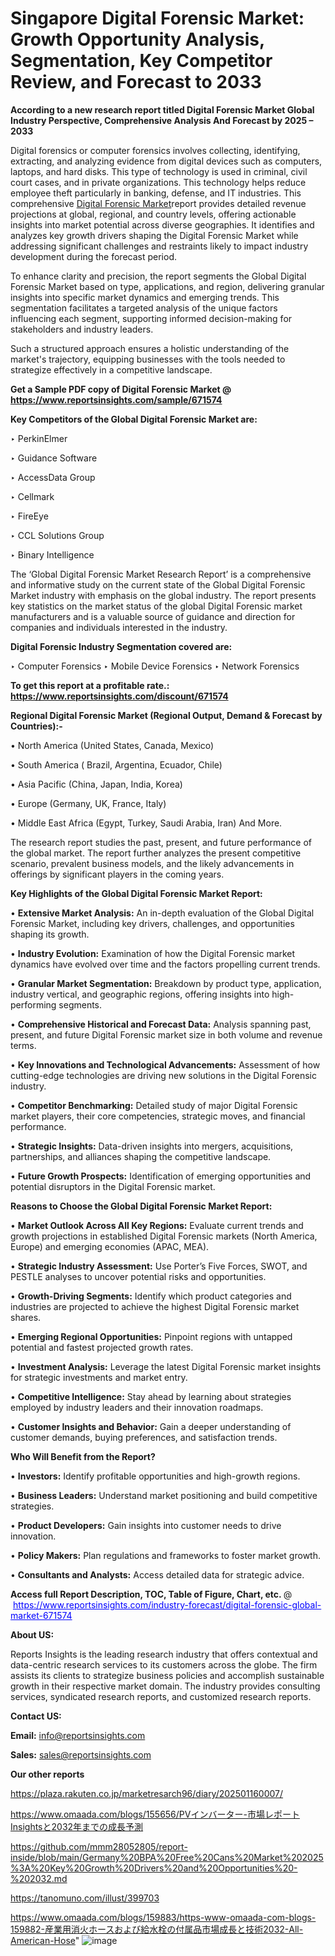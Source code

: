 # Singapore Digital Forensic Market: Growth Opportunity Analysis, Segmentation, Key Competitor Review, and Forecast to 2033

<strong>According to a new research report titled Digital Forensic Market Global Industry Perspective, Comprehensive Analysis And Forecast by 2025 – 2033</strong>

Digital forensics or computer forensics involves collecting, identifying, extracting, and analyzing evidence from digital devices such as computers, laptops, and hard disks. This type of technology is used in criminal, civil court cases, and in private organizations. This technology helps reduce employee theft particularly in banking, defense, and IT industries. This comprehensive <a href=https://www.reportsinsights.com/sample/671574>Digital Forensic Market</a>report provides detailed revenue projections at global, regional, and country levels, offering actionable insights into market potential across diverse geographies. It identifies and analyzes key growth drivers shaping the Digital Forensic Market while addressing significant challenges and restraints likely to impact industry development during the forecast period.

To enhance clarity and precision, the report segments the Global Digital Forensic Market based on type, applications, and region, delivering granular insights into specific market dynamics and emerging trends. This segmentation facilitates a targeted analysis of the unique factors influencing each segment, supporting informed decision-making for stakeholders and industry leaders.

Such a structured approach ensures a holistic understanding of the market's trajectory, equipping businesses with the tools needed to strategize effectively in a competitive landscape.

<strong>Get a Sample PDF copy of Digital Forensic Market </strong><strong>@<a href=https://www.reportsinsights.com/sample/671574 style=color:#0000ff;> https://www.reportsinsights.com/sample/671574</a></strong></font>

<strong>Key Competitors of the Global Digital Forensic Market are:</strong>

‣ PerkinElmer

‣ Guidance Software

‣ AccessData Group

‣ Cellmark

‣ FireEye

‣ CCL Solutions Group

‣ Binary Intelligence

The ‘Global Digital Forensic Market Research Report’ is a comprehensive and informative study on the current state of the Global Digital Forensic Market industry with emphasis on the global industry. The report presents key statistics on the market status of the global Digital Forensic market manufacturers and is a valuable source of guidance and direction for companies and individuals interested in the industry.

<strong>Digital Forensic Industry Segmentation covered are:</strong>

‣ Computer Forensics
‣ Mobile Device Forensics
‣ Network Forensics

<strong>To get this report at a profitable rate.: <a href=https://www.reportsinsights.com/discount/671574 style=color:#0000ff;>https://www.reportsinsights.com/discount/671574</a></strong></font>

<strong>Regional Digital Forensic Market (Regional Output, Demand &amp; Forecast by Countries):-</strong>

• North America (United States, Canada, Mexico)

• South America ( Brazil, Argentina, Ecuador, Chile)

• Asia Pacific (China, Japan, India, Korea)

• Europe (Germany, UK, France, Italy)

• Middle East Africa (Egypt, Turkey, Saudi Arabia, Iran) And More.

The research report studies the past, present, and future performance of the global market. The report further analyzes the present competitive scenario, prevalent business models, and the likely advancements in offerings by significant players in the coming years.

<strong>Key Highlights of the Global Digital Forensic Market Report:</strong>

• <strong>Extensive Market Analysis:</strong> An in-depth evaluation of the Global Digital Forensic Market, including key drivers, challenges, and opportunities shaping its growth.

• <strong>Industry Evolution:</strong> Examination of how the Digital Forensic market dynamics have evolved over time and the factors propelling current trends.

• <strong>Granular Market Segmentation:</strong> Breakdown by product type, application, industry vertical, and geographic regions, offering insights into high-performing segments.

• <strong>Comprehensive Historical and Forecast Data:</strong> Analysis spanning past, present, and future Digital Forensic market size in both volume and revenue terms.

• <strong>Key Innovations and Technological Advancements:</strong> Assessment of how cutting-edge technologies are driving new solutions in the Digital Forensic industry.

• <strong>Competitor Benchmarking:</strong> Detailed study of major Digital Forensic market players, their core competencies, strategic moves, and financial performance.

• <strong>Strategic Insights:</strong> Data-driven insights into mergers, acquisitions, partnerships, and alliances shaping the competitive landscape.

• <strong>Future Growth Prospects:</strong> Identification of emerging opportunities and potential disruptors in the Digital Forensic market.

<strong>Reasons to Choose the Global Digital Forensic Market Report:</strong>

• <strong>Market Outlook Across All Key Regions:</strong> Evaluate current trends and growth projections in established Digital Forensic markets (North America, Europe) and emerging economies (APAC, MEA).

• <strong>Strategic Industry Assessment:</strong> Use Porter’s Five Forces, SWOT, and PESTLE analyses to uncover potential risks and opportunities.

• <strong>Growth-Driving Segments:</strong> Identify which product categories and industries are projected to achieve the highest Digital Forensic market shares.

• <strong>Emerging Regional Opportunities:</strong> Pinpoint regions with untapped potential and fastest projected growth rates.

• <strong>Investment Analysis:</strong> Leverage the latest Digital Forensic market insights for strategic investments and market entry.

• <strong>Competitive Intelligence:</strong> Stay ahead by learning about strategies employed by industry leaders and their innovation roadmaps.

• <strong>Customer Insights and Behavior:</strong> Gain a deeper understanding of customer demands, buying preferences, and satisfaction trends.

<strong>Who Will Benefit from the Report?</strong>

• <strong>Investors:</strong> Identify profitable opportunities and high-growth regions.

• <strong>Business Leaders:</strong> Understand market positioning and build competitive strategies.

• <strong>Product Developers:</strong> Gain insights into customer needs to drive innovation.

• <strong>Policy Makers:</strong> Plan regulations and frameworks to foster market growth.

• <strong>Consultants and Analysts:</strong> Access detailed data for strategic advice.
</ul>
<strong>Access full Report Description, TOC, Table of Figure, Chart, etc. </strong>@  <a href=https://www.reportsinsights.com/industry-forecast/digital-forensic-global-market-671574 style=color:#0000ff;>https://www.reportsinsights.com/industry-forecast/digital-forensic-global-market-671574</a></font>

<strong><strong>About US</strong>:</strong>

Reports Insights is the leading research industry that offers contextual and data-centric research services to its customers across the globe. The firm assists its clients to strategize business policies and accomplish sustainable growth in their respective market domain. The industry provides consulting services, syndicated research reports, and customized research reports.

<strong>Contact US:</strong>

<p class=""""><b>Email:</b> <a href=mailto:info@reportsinsights.com>info@reportsinsights.com</a></p>
<p class=""""><b>Sales:</b> <a href=mailto:sales@reportsinsights.com>sales@reportsinsights.com</a></p>

<strong>Our other reports</strong>

<a href=https://plaza.rakuten.co.jp/marketresarch96/diary/202501160007/>https://plaza.rakuten.co.jp/marketresarch96/diary/202501160007/</a>

<a href=https://www.omaada.com/blogs/155656/PVインバーター-市場レポートInsightsと2032年までの成長予測>https://www.omaada.com/blogs/155656/PVインバーター-市場レポートInsightsと2032年までの成長予測</a>

<a href=https://github.com/mmm28052805/report-inside/blob/main/Germany%20BPA%20Free%20Cans%20Market%202025%3A%20Key%20Growth%20Drivers%20and%20Opportunities%20-%202032.md>https://github.com/mmm28052805/report-inside/blob/main/Germany%20BPA%20Free%20Cans%20Market%202025%3A%20Key%20Growth%20Drivers%20and%20Opportunities%20-%202032.md</a>

<a href=https://tanomuno.com/illust/399703>https://tanomuno.com/illust/399703</a>

<a href=https://www.omaada.com/blogs/159883/https-www-omaada-com-blogs-159882-産業用消火ホースおよび給水栓の付属品市場成長と技術2032-All-American-Hose>https://www.omaada.com/blogs/159883/https-www-omaada-com-blogs-159882-産業用消火ホースおよび給水栓の付属品市場成長と技術2032-All-American-Hose</a>"
![image](https://github.com/user-attachments/assets/88ec312b-05b8-431f-973f-7c6595d85b21)
